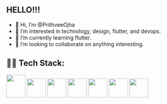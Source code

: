 ## HELLO!!!

- 👋 Hi, I’m @PrithveeOjha
- 👀 I’m interested in technology, design, flutter, and devops.
- 🌱 I’m currently learning flutter.
- 💞️ I’m looking to collaborate on anything interesting.
  

## 🧑‍💻 Tech Stack:
<img src="https://github.com/user-attachments/assets/20011379-34e2-4a6d-9c9a-ad530139061c" width="50" height="60">    <img src="https://github.com/user-attachments/assets/1ff68050-1310-4ac4-a161-1ef15a411fae" width="50" height="50">    <img src="https://github.com/user-attachments/assets/e9a1742c-5999-45d5-badd-ac68c23f6ef2" width="50" height="50">    <img src="https://github.com/user-attachments/assets/4c6cbbb5-8605-463a-abb0-d9d1c3137261" width="50" height="50">    <img src="https://github.com/user-attachments/assets/292f5999-48b8-4bcf-83af-71d78709cc5d" width="50" height="50">    <img src="https://github.com/user-attachments/assets/da3bbb89-5e84-4b13-869d-1aa75cf2eb28" width="50" height="50">    <img src="https://github.com/user-attachments/assets/2a809378-fb89-4912-a438-da5ed8740cdc" width="50" height="50">


